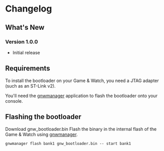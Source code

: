 # Changelog

## What's New

### Version 1.0.0
- Initial release

## Requirements
To install the bootloader on your Game & Watch, you need a JTAG adapter (such as an ST-Link v2).

You'll need the [gnwmanager](https://github.com/BrianPugh/gnwmanager) application to flash the bootloader onto your console.

## Flashing the bootloader
Download gnw_bootloader.bin
Flash the binary in the internal flash of the Game & Watch using [gnwmanager](https://github.com/BrianPugh/gnwmanager).
```
gnwmanager flash bank1 gnw_bootloader.bin -- start bank1
```
